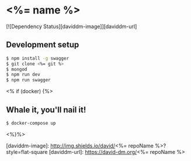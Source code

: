 # <%= name %>
[![Dependency Status][daviddm-image]][daviddm-url]


## Development setup
```bash
$ npm install -g swagger
$ git clone <%= git %>
$ mongod
$ npm run dev
$ npm run swagger
```

<% if (docker) {%>
## Whale it, you'll nail it!
```bash
$ docker-compose up
```
<%}%>

[daviddm-image]: http://img.shields.io/david/<%= repoName %>?style=flat-square
[daviddm-url]: https://david-dm.org/<%= repoName %>
